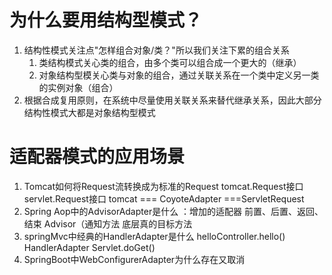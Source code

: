 # 为什么要用结构型模式？

1. 结构性模式关注点"怎样组合对象/类？"所以我们关注下累的组合关系
    1. 类结构模式关心类的组合，由多个类可以组合成一个更大的（继承）
    2. 对象结构型模关心类与对象的组合，通过关联关系在一个类中定义另一类的实例对象（组合）
2. 根据合成复用原则，在系统中尽量使用关联关系来替代继承关系，因此大部分结构性模式大都是对象结构型模式

# 适配器模式的应用场景

1. Tomcat如何将Request流转换成为标准的Request
   tomcat.Request接口
   servlet.Request接口
   tomcat === CoyoteAdapter ===ServletRequest
2. Spring Aop中的AdvisorAdapter是什么 ：增加的适配器
   前置、后置、返回、结束 Advisor（通知方法
   底层真的目标方法
3. springMvc中经典的HandlerAdapter是什么
   helloController.hello()
   HandlerAdapter
   Servlet.doGet()
4. SpringBoot中WebConfigurerAdapter为什么存在又取消
